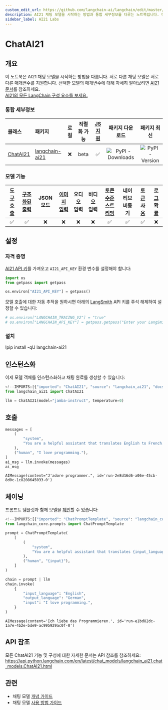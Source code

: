 ```yaml
---
custom_edit_url: https://github.com/langchain-ai/langchain/edit/master/docs/docs/integrations/chat/ai21.ipynb
description: AI21 채팅 모델을 시작하는 방법과 통합 세부정보를 다루는 노트북입니다. 다양한 모델의 매개변수에 대해 알아보세요.
sidebar_label: AI21 Labs
---
```


# ChatAI21

## 개요

이 노트북은 AI21 채팅 모델을 시작하는 방법을 다룹니다. 서로 다른 채팅 모델은 서로 다른 매개변수를 지원합니다. 선택한 모델의 매개변수에 대해 자세히 알아보려면 [AI21 문서](https://docs.ai21.com/reference)를 참조하세요.  
[AI21의 모든 LangChain 구성 요소를 보세요.](https://pypi.org/project/langchain-ai21/) 

### 통합 세부정보

| 클래스 | 패키지 | 로컬 | 직렬화 가능 | [JS 지원](https://js.langchain.com/v0.2/docs/integrations/chat/__package_name_short_snake__) | 패키지 다운로드 | 패키지 최신 |
| :--- | :--- | :---: | :---: |  :---: | :---: | :---: |
| [ChatAI21](https://api.python.langchain.com/en/latest/chat_models/langchain_ai21.chat_models.ChatAI21.html#langchain_ai21.chat_models.ChatAI21) | [langchain-ai21](https://api.python.langchain.com/en/latest/ai21_api_reference.html) | ❌ | beta | ✅ | ![PyPI - Downloads](https://img.shields.io/pypi/dm/langchain-ai21?style=flat-square&label=%20) | ![PyPI - Version](https://img.shields.io/pypi/v/langchain-ai21?style=flat-square&label=%20) |

### 모델 기능
| [도구 호출](/docs/how_to/tool_calling) | [구조화된 출력](/docs/how_to/structured_output/) | JSON 모드 | [이미지 입력](/docs/how_to/multimodal_inputs/) | 오디오 입력 | 비디오 입력 | [토큰 수준 스트리밍](/docs/how_to/chat_streaming/) | 네이티브 비동기 | [토큰 사용](/docs/how_to/chat_token_usage_tracking/) | [로그확률](/docs/how_to/logprobs/) |
| :---: | :---: | :---: | :---: |  :---: | :---: | :---: | :---: | :---: | :---: |
| ✅ | ✅ | ❌ | ❌ | ❌ | ❌ | ✅ | ✅ | ✅ | ❌ | 

## 설정

### 자격 증명

[AI21 API 키](https://docs.ai21.com/)를 가져오고 `AI21_API_KEY` 환경 변수를 설정해야 합니다:

```python
import os
from getpass import getpass

os.environ["AI21_API_KEY"] = getpass()
```


모델 호출에 대한 자동 추적을 원하시면 아래의 [LangSmith](https://docs.smith.langchain.com/) API 키를 주석 해제하여 설정할 수 있습니다:

```python
# os.environ["LANGCHAIN_TRACING_V2"] = "true"
# os.environ["LANGCHAIN_API_KEY"] = getpass.getpass("Enter your LangSmith API key: ")
```


### 설치

!pip install -qU langchain-ai21

## 인스턴스화

이제 모델 객체를 인스턴스화하고 채팅 완료를 생성할 수 있습니다:

```python
<!--IMPORTS:[{"imported": "ChatAI21", "source": "langchain_ai21", "docs": "https://api.python.langchain.com/en/latest/chat_models/langchain_ai21.chat_models.ChatAI21.html", "title": "ChatAI21"}]-->
from langchain_ai21 import ChatAI21

llm = ChatAI21(model="jamba-instruct", temperature=0)
```


## 호출

```python
messages = [
    (
        "system",
        "You are a helpful assistant that translates English to French. Translate the user sentence.",
    ),
    ("human", "I love programming."),
]
ai_msg = llm.invoke(messages)
ai_msg
```


```output
AIMessage(content="J'adore programmer.", id='run-2e8d16d6-a06e-45cb-8d0c-1c8208645033-0')
```


## 체이닝

프롬프트 템플릿과 함께 모델을 [체인](/docs/how_to/sequence/)할 수 있습니다:

```python
<!--IMPORTS:[{"imported": "ChatPromptTemplate", "source": "langchain_core.prompts", "docs": "https://api.python.langchain.com/en/latest/prompts/langchain_core.prompts.chat.ChatPromptTemplate.html", "title": "ChatAI21"}]-->
from langchain_core.prompts import ChatPromptTemplate

prompt = ChatPromptTemplate(
    [
        (
            "system",
            "You are a helpful assistant that translates {input_language} to {output_language}.",
        ),
        ("human", "{input}"),
    ]
)

chain = prompt | llm
chain.invoke(
    {
        "input_language": "English",
        "output_language": "German",
        "input": "I love programming.",
    }
)
```


```output
AIMessage(content='Ich liebe das Programmieren.', id='run-e1bd82dc-1a7e-4b2e-bde9-ac995929ac0f-0')
```


## API 참조

모든 ChatAI21 기능 및 구성에 대한 자세한 문서는 API 참조를 참조하세요: https://api.python.langchain.com/en/latest/chat_models/langchain_ai21.chat_models.ChatAI21.html

## 관련

- 채팅 모델 [개념 가이드](/docs/concepts/#chat-models)
- 채팅 모델 [사용 방법 가이드](/docs/how_to/#chat-models)